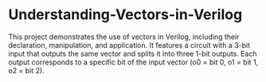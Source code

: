 # Understanding-Vectors-in-Verilog
This project demonstrates the use of vectors in Verilog, including their declaration, manipulation, and application. It features a circuit with a 3-bit input that outputs the same vector and splits it into three 1-bit outputs. Each output corresponds to a specific bit of the input vector (o0 = bit 0, o1 = bit 1, o2 = bit 2).
